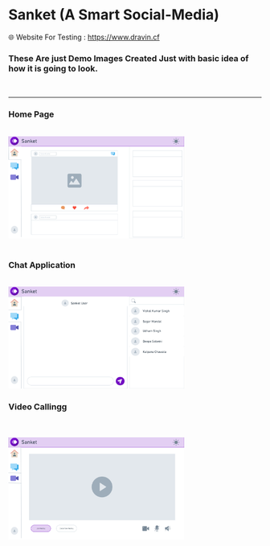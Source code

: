 # Sanket (A Smart Social-Media)

🌐 Website For Testing : https://www.dravin.cf

### These Are just Demo Images Created Just with basic idea of how it is going to look.
<br>
<hr>
<p align="center">
<h3> Home Page</h3>
 <br>
  <img src=".\src\Components\Img\ReadmeImg\Home.png" width="350" alt="accessibility text">
  <br>
  <br>
  <h3> Chat Application</h3>
   <br>


   <img src=".\src\Components\Img\ReadmeImg\Chat.png" width="350" alt="accessibility text">
   <br><h3>Video Callingg</h3>
    <br>
  
   <br>
    <img src=".\src\Components\Img\ReadmeImg\VC.png" width="350" alt="accessibility text">
</p>
